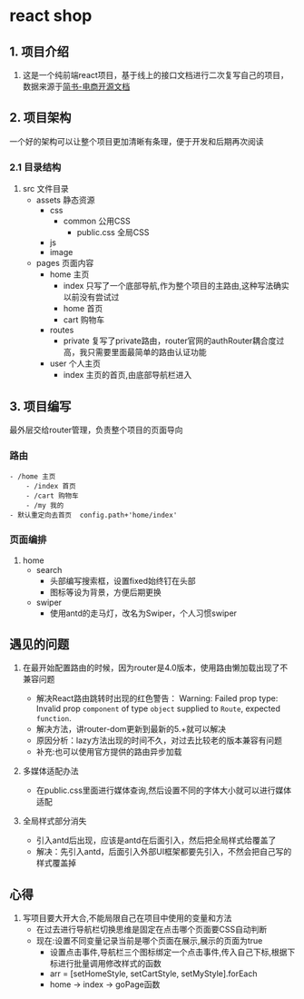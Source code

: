 # react shop
## **1. 项目介绍**
1. 这是一个纯前端react项目，基于线上的接口文档进行二次复写自己的项目，数据来源于[简书-电商开源文档](https://www.jianshu.com/p/a5bad5245fa5)

## **2. 项目架构**
一个好的架构可以让整个项目更加清晰有条理，便于开发和后期再次阅读

### **2.1 目录结构**
1. src 文件目录
    - assets 静态资源
        - css
            - common 公用CSS
                - public.css 全局CSS
        - js
        - image
    - pages  页面内容
        - home 主页
            - index 只写了一个底部导航,作为整个项目的主路由,这种写法确实以前没有尝试过
            - home 首页
            - cart 购物车
        - routes
            - private 复写了private路由，router官网的authRouter耦合度过高，我只需要里面最简单的路由认证功能
        - user  个人主页
            - index  主页的首页,由底部导航栏进入

## **3. 项目编写**
最外层交给router管理，负责整个项目的页面导向
### 路由
    - /home 主页
        - /index 首页
        - /cart 购物车
        - /my 我的
    - 默认重定向去首页  config.path+'home/index'

### 页面编排
1. home
    - search
        - 头部编写搜索框，设置fixed始终钉在头部
        - 图标等设为背景，方便后期更换
    - swiper
        - 使用antd的走马灯，改名为Swiper，个人习惯swiper


## 遇见的问题
1. 在最开始配置路由的时候，因为router是4.0版本，使用路由懒加载出现了不兼容问题
    - 解决React路由跳转时出现的红色警告： Warning: Failed prop type: Invalid prop `component` of type `object` supplied to `Route`, expected `function`.
    - 解决方法，讲router-dom更新到最新的5.+就可以解决
    - 原因分析：lazy方法出现的时间不久，对过去比较老的版本兼容有问题
    - 补充:也可以使用官方提供的路由异步加载

2. 多媒体适配办法
    - 在public.css里面进行媒体查询,然后设置不同的字体大小就可以进行媒体适配

3. 全局样式部分消失
    - 引入antd后出现，应该是antd在后面引入，然后把全局样式给覆盖了
    - 解决：先引入antd，后面引入外部UI框架都要先引入，不然会把自己写的样式覆盖掉

## 心得
1. 写项目要大开大合,不能局限自己在项目中使用的变量和方法
    - 在过去进行导航栏切换思维是固定在点击哪个页面要CSS自动判断
    - 现在:设置不同变量记录当前是哪个页面在展示,展示的页面为true
        - 设置点击事件,导航栏三个图标绑定一个点击事件,传入自己下标,根据下标进行批量调用修改样式的函数
        - arr = [setHomeStyle, setCartStyle, setMyStyle].forEach
        - home -> index -> goPage函数